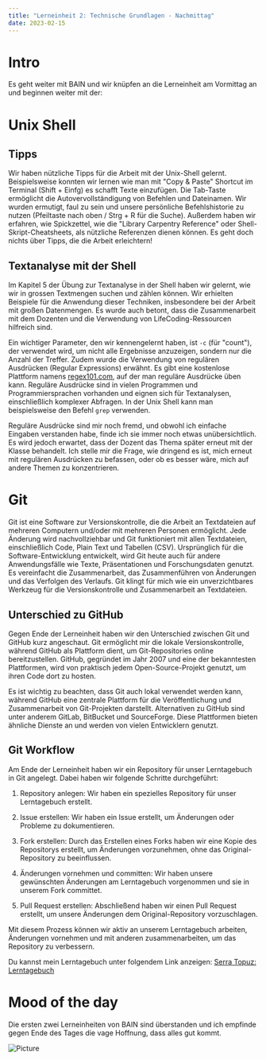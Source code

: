 ```yaml
---
title: "Lerneinheit 2: Technische Grundlagen - Nachmittag"
date: 2023-02-15
---
```

# Intro

Es geht weiter mit BAIN und wir knüpfen an die Lerneinheit am Vormittag an und beginnen weiter mit der:

# Unix Shell

## Tipps

Wir haben nützliche Tipps für die Arbeit mit der Unix-Shell gelernt. Beispielsweise konnten wir lernen wie man mit "Copy & Paste" Shortcut im Terminal (Shift + Einfg) es schafft Texte einzufügen. Die Tab-Taste ermöglicht die Autovervollständigung von Befehlen und Dateinamen. Wir wurden ermutigt, faul zu sein und unsere persönliche Befehlshistorie zu nutzen (Pfeiltaste nach oben / Strg + R für die Suche). Außerdem haben wir erfahren, wie Spickzettel, wie die "Library Carpentry Reference" oder Shell-Skript-Cheatsheets, als nützliche Referenzen dienen können. Es geht doch nichts über Tipps, die die Arbeit erleichtern!

## Textanalyse mit der Shell

Im Kapitel 5 der Übung zur Textanalyse in der Shell haben wir gelernt, wie wir in grossen Textmengen suchen und zählen können. Wir erhielten Beispiele für die Anwendung dieser Techniken, insbesondere bei der Arbeit mit großen Datenmengen. Es wurde auch betont, dass die Zusammenarbeit mit dem Dozenten und die Verwendung von LifeCoding-Ressourcen hilfreich sind.

Ein wichtiger Parameter, den wir kennengelernt haben, ist `-c` (für "count"), der verwendet wird, um nicht alle Ergebnisse anzuzeigen, sondern nur die Anzahl der Treffer. Zudem wurde die Verwendung von regulären Ausdrücken (Regular Expressions) erwähnt. Es gibt eine kostenlose Plattform namens [regex101.com](https://regex101.com/), auf der man reguläre Ausdrücke üben kann. Reguläre Ausdrücke sind in vielen Programmen und Programmiersprachen vorhanden und eignen sich für Textanalysen, einschließlich komplexer Abfragen. In der Unix Shell kann man beispielsweise den Befehl `grep` verwenden.

Reguläre Ausdrücke sind mir noch fremd, und obwohl ich einfache Eingaben verstanden habe, finde ich sie immer noch etwas unübersichtlich. Es wird jedoch erwartet, dass der Dozent das Thema später erneut mit der Klasse behandelt. Ich stelle mir die Frage, wie dringend es ist, mich erneut mit regulären Ausdrücken zu befassen, oder ob es besser wäre, mich auf andere Themen zu konzentrieren.

# Git

Git ist eine Software zur Versionskontrolle, die die Arbeit an Textdateien auf mehreren Computern und/oder mit mehreren Personen ermöglicht. Jede Änderung wird nachvollziehbar und Git funktioniert mit allen Textdateien, einschließlich Code, Plain Text und Tabellen (CSV). Ursprünglich für die Software-Entwicklung entwickelt, wird Git heute auch für andere Anwendungsfälle wie Texte, Präsentationen und Forschungsdaten genutzt. Es vereinfacht die Zusammenarbeit, das Zusammenführen von Änderungen und das Verfolgen des Verlaufs. Git klingt für mich wie ein unverzichtbares Werkzeug für die Versionskontrolle und Zusammenarbeit an Textdateien.

## Unterschied zu GitHub

Gegen Ende der Lerneinheit haben wir den Unterschied zwischen Git und GitHub kurz angeschaut. Git ermöglicht mir die lokale Versionskontrolle, während GitHub als Plattform dient, um Git-Repositories online bereitzustellen. GitHub, gegründet im Jahr 2007 und eine der bekanntesten Plattformen, wird von praktisch jedem Open-Source-Projekt genutzt, um ihren Code dort zu hosten.

Es ist wichtig zu beachten, dass Git auch lokal verwendet werden kann, während GitHub eine zentrale Plattform für die Veröffentlichung und Zusammenarbeit von Git-Projekten darstellt. Alternativen zu GitHub sind unter anderem GitLab, BitBucket und SourceForge. Diese Plattformen bieten ähnliche Dienste an und werden von vielen Entwicklern genutzt.

## Git Workflow

Am Ende der Lerneinheit haben wir ein Repository für unser Lerntagebuch in Git angelegt. Dabei haben wir folgende Schritte durchgeführt:

1. Repository anlegen: Wir haben ein spezielles Repository für unser Lerntagebuch erstellt.

2. Issue erstellen: Wir haben ein Issue erstellt, um Änderungen oder Probleme zu dokumentieren.

3. Fork erstellen: Durch das Erstellen eines Forks haben wir eine Kopie des Repositorys erstellt, um Änderungen vorzunehmen, ohne das Original-Repository zu beeinflussen.

4. Änderungen vornehmen und committen: Wir haben unsere gewünschten Änderungen am Lerntagebuch vorgenommen und sie in unserem Fork committet.

5. Pull Request erstellen: Abschließend haben wir einen Pull Request erstellt, um unsere Änderungen dem Original-Repository vorzuschlagen.

Mit diesem Prozess können wir aktiv an unserem Lerntagebuch arbeiten, Änderungen vornehmen und mit anderen zusammenarbeiten, um das Repository zu verbessern.

Du kannst mein Lerntagebuch unter folgendem Link anzeigen: [Serra Topuz: Lerntagebuch](https://topuzsr.github.io/lerntagebuchBAIN.github.io/)

# Mood of the day
Die ersten zwei Lerneinheiten von BAIN sind überstanden und ich empfinde gegen Ende des Tages die vage Hoffnung, dass alles gut kommt.

![Picture](https://sayingimages.com/wp-content/uploads/2021/01/first-day-of-school-i-survived-meme.jpg)
